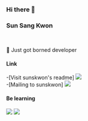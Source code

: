 ### Hi there 👋

### Sun Sang Kwon
<br>

🌱 Just got borned developer
<br>

#### Link

-[Visit sunskwon's readme]
<a href="http://github.com/sunskwon"><img src="https://img.shields.io/badge/GitHub-181717?style=flat-square&logo=GitHubl&logoColor=white=http://github.com/sunskwon"/></a>
<br>
-[Mailing to sunskwon]
<a href="mailto:sunskwon@gmail.com"><img src="https://img.shields.io/badge/Gmail-d14836?style=flat-square&logo=Gmail&logoColor=white&link=mailto:sunskwon@gmail.com"/></a>
<br>

#### Be learning
<img src="https://img.shields.io/badge/Java-007396?style=flat&logo=OpenJDK&logoColor=white"/>
<img src="https://img.shields.io/badge/Java-007396?style=flat"/>

<!--
**sunskwon/sunskwon** is a ✨ _special_ ✨ repository because its `README.md` (this file) appears on your GitHub profile.

Here are some ideas to get you started:

- 🔭 I’m currently working on ...
- 🌱 I’m currently learning ...
- 👯 I’m looking to collaborate on ...
- 🤔 I’m looking for help with ...
- 💬 Ask me about ...
- 📫 How to reach me: ...
- 😄 Pronouns: ...
- ⚡ Fun fact: ...
-->
